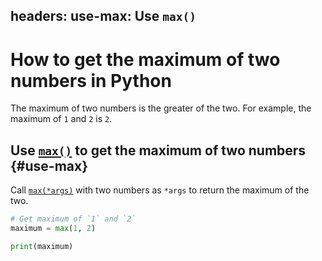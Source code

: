 headers:
  use-max: Use `max()`
---
# How to get the maximum of two numbers in Python
The maximum of two numbers is the greater of the two. For example, the maximum of `1` and `2` is `2`.

## Use [`max()`](kite-sym:builtins.max) to get the maximum of two numbers {#use-max}
Call [`max(*args)`](kite-sym:builtins.max) with two numbers as `*args` to return the maximum of the two.

```python
# Get maximum of `1` and `2`
maximum = max(1, 2)

print(maximum)
```
